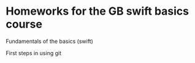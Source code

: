 # Homeworks for the GB swift basics course
Fundamentals of the basics (swift)

First steps in using git

